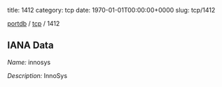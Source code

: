 title: 1412
category: tcp
date: 1970-01-01T00:00:00+0000
slug: tcp/1412

[portdb](/) / [tcp](/category/tcp.html) / 1412


## IANA Data

_Name:_ innosys

_Description:_ InnoSys

